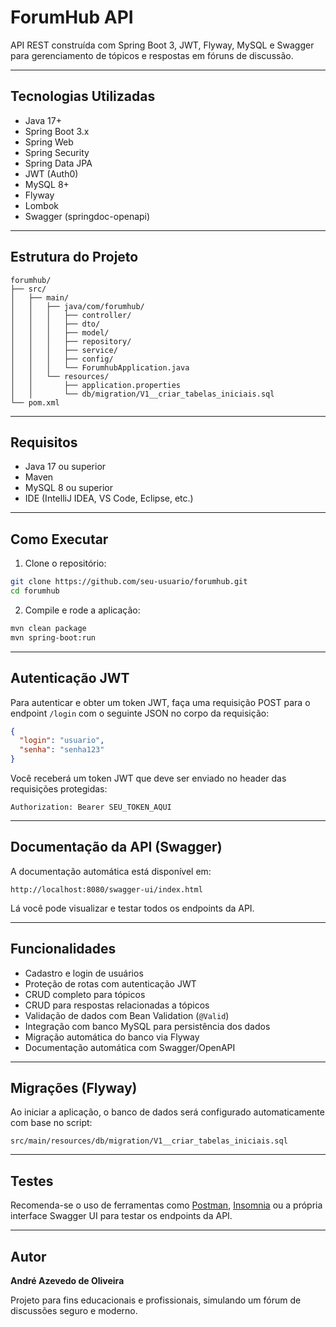 # ForumHub API

API REST construída com Spring Boot 3, JWT, Flyway, MySQL e Swagger para gerenciamento de tópicos e respostas em fóruns de discussão.

---

## Tecnologias Utilizadas

- Java 17+
- Spring Boot 3.x
- Spring Web
- Spring Security
- Spring Data JPA
- JWT (Auth0)
- MySQL 8+
- Flyway
- Lombok
- Swagger (springdoc-openapi)

---

## Estrutura do Projeto

```
forumhub/
├── src/
│   ├── main/
│   │   ├── java/com/forumhub/
│   │   │   ├── controller/
│   │   │   ├── dto/
│   │   │   ├── model/
│   │   │   ├── repository/
│   │   │   ├── service/
│   │   │   ├── config/
│   │   │   └── ForumhubApplication.java
│   │   └── resources/
│   │       ├── application.properties
│   │       └── db/migration/V1__criar_tabelas_iniciais.sql
└── pom.xml
```

---

## Requisitos

- Java 17 ou superior
- Maven
- MySQL 8 ou superior
- IDE (IntelliJ IDEA, VS Code, Eclipse, etc.)

---

## Como Executar

1. Clone o repositório:

```bash
git clone https://github.com/seu-usuario/forumhub.git
cd forumhub
```

2. Compile e rode a aplicação:

```bash
mvn clean package
mvn spring-boot:run
```

---

## Autenticação JWT

Para autenticar e obter um token JWT, faça uma requisição POST para o endpoint `/login` com o seguinte JSON no corpo da requisição:

```json
{
  "login": "usuario",
  "senha": "senha123"
}
```

Você receberá um token JWT que deve ser enviado no header das requisições protegidas:

```
Authorization: Bearer SEU_TOKEN_AQUI
```

---

## Documentação da API (Swagger)

A documentação automática está disponível em:

```
http://localhost:8080/swagger-ui/index.html
```

Lá você pode visualizar e testar todos os endpoints da API.

---

## Funcionalidades

- Cadastro e login de usuários
- Proteção de rotas com autenticação JWT
- CRUD completo para tópicos
- CRUD para respostas relacionadas a tópicos
- Validação de dados com Bean Validation (`@Valid`)
- Integração com banco MySQL para persistência dos dados
- Migração automática do banco via Flyway
- Documentação automática com Swagger/OpenAPI

---

## Migrações (Flyway)

Ao iniciar a aplicação, o banco de dados será configurado automaticamente com base no script:

```
src/main/resources/db/migration/V1__criar_tabelas_iniciais.sql
```

---

## Testes

Recomenda-se o uso de ferramentas como [Postman](https://www.postman.com/), [Insomnia](https://insomnia.rest/) ou a própria interface Swagger UI para testar os endpoints da API.

---

## Autor

**André Azevedo de Oliveira**

Projeto para fins educacionais e profissionais, simulando um fórum de discussões seguro e moderno.
